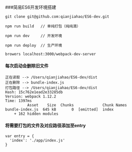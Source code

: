 ###简易ES6开发环境搭建

    git clone git@github.com:qianjiahao/ES6-dev.git

    npm run build   // 单纯打包（纯纯滴）

    npm run dev     // 开发环境

    npm run deploy  // 生产环境

    browers localhost:3000/webpack-dev-server

#### 每次启动会删除旧文件

    正在读取 --> /Users/qianjiahao/ES6-dev/dist
    正在删除 --> bundle-index.js
    打包路径 --> /Users/qianjiahao/ES6-dev/dist
    Hash: 15c762e1ead2e33285db
    Version: webpack 1.12.2
    Time: 1397ms
              Asset    Size  Chunks             Chunk Names
    bundle-index.js  645 kB       0  [emitted]  index
        + 162 hidden modules

#### 将需要打包的文件及对应路径添加至entry

    var entry = {
      'index': './app/index.js'
    }
